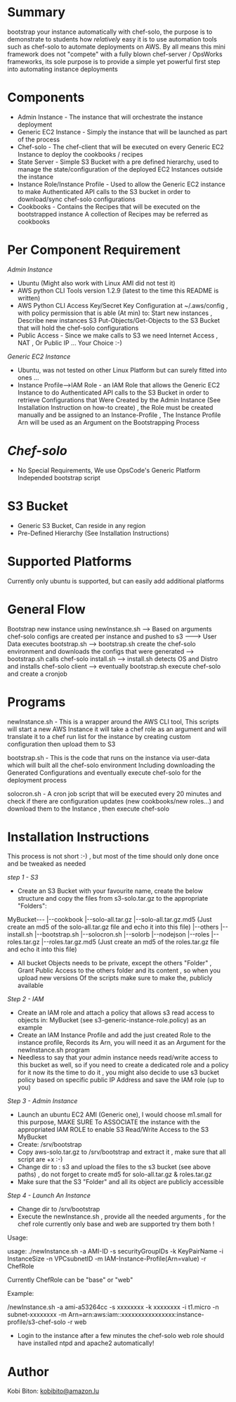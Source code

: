Summary
=======
bootstrap your instance automatically with chef-solo, the purpose is to demonstrate to students how *relatively* easy it is to use automation tools such as chef-solo to automate deployments on AWS.
By all means this mini framework does not "compete" with a fully blown chef-server / OpsWorks frameworks, its sole purpose is to provide a simple yet powerful first step into automating instance deployments


Components
==========

* Admin Instance - The instance that will orchestrate the instance deployment
* Generic EC2 Instance - Simply the instance that will be launched as part of the process
* Chef-solo - The chef-client that will be executed on every Generic EC2 Instance to deploy the cookbooks / recipes 
* State Server - Simple S3 Bucket with a pre defined hierarchy, used to manage the state/configuration of the deployed EC2 Instances outside the instance
* Instance Role/Instance Profile - Used to allow the Generic EC2 instance to make Authenticated API calls to the S3 bucket in order to download/sync chef-solo configurations
* Cookbooks - Contains the Recipes that will be executed on the bootstrapped instance A collection of Recipes may be referred as cookbooks


Per Component Requirement
=========================
*Admin Instance*

* Ubuntu (Might also work with Linux AMI did not test it)
* AWS python CLI Tools version 1.2.9 (latest to the time this README is written)
* AWS Python CLI Access Key/Secret Key Configuration at ~/.aws/config , with policy permission that is able (At min) to: Start new instances , Describe new instances 
  S3 Put-Objects/Get-Objects to the S3 Bucket that will hold the chef-solo configurations
* Public Access - Since we make calls to S3 we need Internet Access , NAT , Or Public IP ... Your Choice :-)

*Generic EC2 Instance*

* Ubuntu, was not tested on other Linux Platform but can surely fitted into ones ...
* Instance Profile-->IAM Role - an IAM Role that allows the Generic EC2 Instance to do Authenticated API calls to the S3 Bucket in order to retrieve Configurations that
  Were Created by the Admin Instance (See Installation Instruction on how-to create) , the Role must be created manually and be assigned to an Instance-Profile ,
  The Instance Profile Arn will be used as an Argument on the Bootstrapping Process 

*Chef-solo*
===========

* No Special Requirements, We use OpsCode's Generic Platform Independed bootstrap script

S3 Bucket 
=========

* Generic S3 Bucket, Can reside in any region
* Pre-Defined Hierarchy (See Installation Instructions) 


Supported Platforms
===================

Currently only ubuntu is supported, but can easily add additional platforms

General Flow
============

Bootstrap new instance using newInstance.sh --> Based on arguments chef-solo configs are created per instance and pushed to s3 ---> User Data executes bootstrap.sh --> bootstrap.sh create the chef-solo environment and downloads the configs that were generated --> bootstrap.sh calls chef-solo install.sh --> install.sh detects OS and Distro and installs chef-solo client --> eventually bootstrap.sh execute chef-solo and create a cronjob 

Programs
========

newInstance.sh - This is a wrapper around the AWS CLI tool, This scripts will start a new AWS Instance it will take a chef role as an argument and will translate it to a chef run list for the instance by creating custom configuration then upload them to S3

bootstrap.sh - This is the code that runs on the instance via user-data which will built all the chef-solo environment Including downloading the 
Generated Configurations and eventually execute chef-solo for the deployment process

solocron.sh - A cron job script that will be executed every 20 minutes and check if there are configuration updates (new cookbooks/new roles...) and download them to the 
Instance , then execute chef-solo

Installation Instructions
=========================


This process is not short :-) , but most of the time should only done once and be tweaked as needed

*step 1 - S3*

- Create an S3 Bucket with your favourite name, create the below structure and copy the files from s3-solo.tar.gz to the appropriate "Folders":

MyBucket---
          |--cookbook
                    |--solo-all.tar.gz
                    |--solo-all.tar.gz.md5   (Just create an md5 of the solo-all.tar.gz file and echo it into this file)
          |--others
                  |--install.sh
                  |--bootstrap.sh
                  |--solocron.sh
          |--solorb
          |--nodejson
          |--roles
                 |--roles.tar.gz 
                 |--roles.tar.gz.md5 (Just create an md5 of the roles.tar.gz file and echo it into this file)

- All bucket Objects needs to be private, except the others "Folder" , Grant Public Access to the others folder and its content , so when you upload new versions
  Of the scripts make sure to make the, publicly available

*Step 2 - IAM*

- Create an IAM role and attach a policy that allows s3 read access to objects in: MyBucket (see s3-generic-instance-role.policy) as an example
- Create an IAM Instance Profile and add the just created Role to the instance profile, Records its Arn, you will need it as an Argument for the newInstance.sh program
- Needless to say that your admin instance needs read/write access to this bucket as well, so if you need to create a dedicated role and a policy for it
  now its the time to do it , you might also decide to use s3 bucket policy based on specific public IP Address and save the IAM role (up to you)

*Step 3 - Admin Instance*

- Launch an ubuntu EC2 AMI (Generic one), I would choose m1.small for this purpose, MAKE SURE To ASSOCIATE the instance with the appropriated IAM ROLE to enable S3 Read/Write 
  Access to the S3 MyBucket
- Create: /srv/bootstrap 
- Copy aws-solo.tar.gz to /srv/bootstrap and extract it , make sure that all script are +x :-)
- Change dir to : s3 and upload the files to the s3 bucket (see above paths) , do not forget to create md5 for solo-all.tar.gz & roles.tar.gz
- Make sure that the S3 "Folder" and all its object are publicly accessible 

*Step 4 - Launch An Instance*

- Change dir to /srv/bootstrap
- Execute the newInstance.sh , provide all the needed arguments , for the chef role currently only base and web are supported try them both !

Usage:

usage: ./newInstance.sh -a AMI-ID -s securityGroupIDs -k KeyPairName -i InstanceSize -n VPCsubnetID -m IAM-Instance-Profile(Arn=value) -r ChefRole

Currently ChefRole can be "base" or "web"

Example:

 /newInstance.sh -a ami-a53264cc -s xxxxxxxx -k xxxxxxxx -i t1.micro -n subnet-xxxxxxxx -m Arn=arn:aws:iam::xxxxxxxxxxxxxxxx:instance-profile/s3-chef-solo -r web

- Login to the instance after a few minutes the chef-solo web role should have installed ntpd and apache2 automatically!

Author
======

Kobi Biton:  kobibito@amazon.lu


